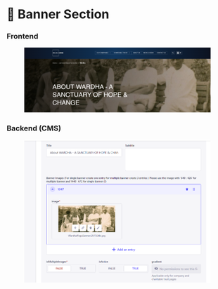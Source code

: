# 📎 Banner Section

### **Frontend**

<figure><img src="../../../.gitbook/assets/wardha-banner-section.png" alt=""><figcaption></figcaption></figure>

### Backend (CMS)

<figure><img src="../../../.gitbook/assets/wardha-banner-section-cms.png" alt=""><figcaption></figcaption></figure>
